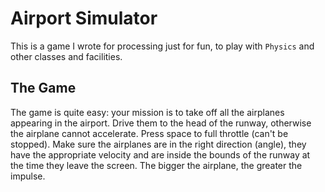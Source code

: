 
# Airport Simulator

This is a game I wrote for processing just for fun, to play with `Physics`
and other classes and facilities.


## The Game
The game is quite easy: your mission is to take off all the airplanes
appearing in the airport. Drive them to the head of the runway, otherwise the
airplane cannot accelerate. Press space to full throttle (can't be
stopped). Make sure the airplanes are in the right direction (angle), they
have the appropriate velocity and are inside the bounds of the runway at the
time they leave the screen. The bigger the airplane, the greater the impulse.


